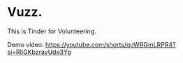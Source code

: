 # Vuzz.
This is Tinder for Volunteering.

Demo video: https://youtube.com/shorts/qoWRGmLRPR4?si=RIiGKbzrayUde3Yp
